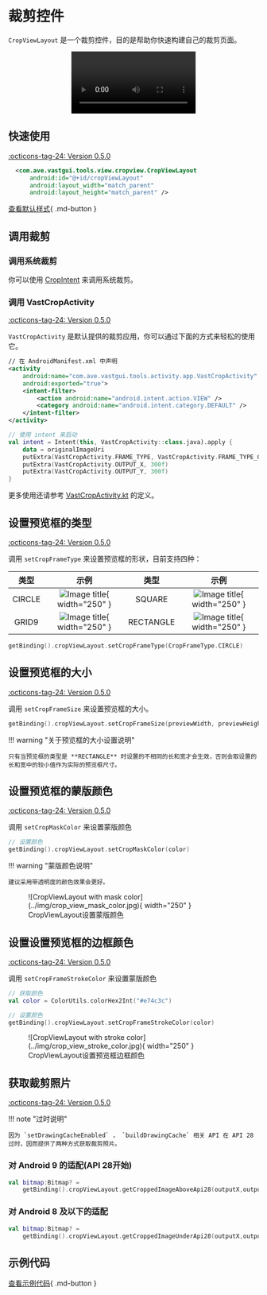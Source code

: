 # 裁剪控件

`CropViewLayout` 是一个裁剪控件，目的是帮助你快速构建自己的裁剪页面。

<center>
    <video width="250" controls="controls" autoplay="autoplay">
        <source src="../img/crop_view_layout.mp4" type="video/mp4">
    </video>
</center>


## 快速使用

[:octicons-tag-24: Version 0.5.0](https://ave.entropy2020.cn/version/VastTools/#050)

```xml
  <com.ave.vastgui.tools.view.cropview.CropViewLayout
      android:id="@+id/cropViewLayout"
      android:layout_width="match_parent"
      android:layout_height="match_parent" />
```

[查看默认样式](https://github.com/SakurajimaMaii/Android-Vast-Extension/blob/develop/libraries/VastTools/src/main/res/values/styles.xml){ .md-button }

## 调用裁剪

### 调用系统裁剪

你可以使用 [CropIntent](https://ave.entropy2020.cn/documents/VastTools/core-topics/intent/CropIntent/) 来调用系统裁剪。

### 调用 VastCropActivity

[:octicons-tag-24: Version 0.5.0](https://ave.entropy2020.cn/version/VastTools/#050)

`VastCropActivity` 是默认提供的裁剪应用，你可以通过下面的方式来轻松的使用它。

```xml
// 在 AndroidManifest.xml 中声明
<activity
    android:name="com.ave.vastgui.tools.activity.app.VastCropActivity"
    android:exported="true">
    <intent-filter>
        <action android:name="android.intent.action.VIEW" />
        <category android:name="android.intent.category.DEFAULT" />
    </intent-filter>
</activity>
```

```kotlin
// 使用 intent 来启动
val intent = Intent(this, VastCropActivity::class.java).apply {
    data = originalImageUri
    putExtra(VastCropActivity.FRAME_TYPE, VastCropActivity.FRAME_TYPE_GRID9)
    putExtra(VastCropActivity.OUTPUT_X, 300f)
    putExtra(VastCropActivity.OUTPUT_Y, 300f)
}
```

更多使用还请参考 [VastCropActivity.kt](https://github.com/SakurajimaMaii/Android-Vast-Extension/blob/develop/libraries/VastTools/src/main/kotlin/com/ave/vastgui/tools/activity/app/VastCropActivity.kt) 的定义。

## 设置预览框的类型

[:octicons-tag-24: Version 0.5.0](https://ave.entropy2020.cn/version/VastTools/#050)

调用 `setCropFrameType` 来设置预览框的形状，目前支持四种：

|类型|示例|类型|示例|
|:-:|:-:|:-:|:-:|
|CIRCLE|![Image title](../img/crop_view_cricle.jpg){ width="250" }|SQUARE|![Image title](../img/crop_view_square.jpg){ width="250" }|
|GRID9|![Image title](../img/crop_view_grid9.jpg){ width="250" }|RECTANGLE|![Image title](../img/crop_view_rectangle.jpg){ width="250" }|

```kotlin
getBinding().cropViewLayout.setCropFrameType(CropFrameType.CIRCLE)
```

## 设置预览框的大小

[:octicons-tag-24: Version 0.5.0](https://ave.entropy2020.cn/version/VastTools/#050)

调用 `setCropFrameSize` 来设置预览框的大小。

```kotlin
getBinding().cropViewLayout.setCropFrameSize(previewWidth, previewHeight)
```

!!! warning "关于预览框的大小设置说明"

    只有当预览框的类型是 **RECTANGLE** 时设置的不相同的长和宽才会生效，否则会取设置的长和宽中的较小值作为实际的预览框尺寸。

## 设置预览框的蒙版颜色

[:octicons-tag-24: Version 0.5.0](https://ave.entropy2020.cn/version/VastTools/#050)

调用 `setCropMaskColor` 来设置蒙版颜色

```kotlin
// 设置颜色
getBinding().cropViewLayout.setCropMaskColor(color)
```

!!! warning "蒙版颜色说明"

    建议采用带透明度的颜色效果会更好。

<figure markdown>
  ![CropViewLayout with mask color](../img/crop_view_mask_color.jpg){ width="250" }
  <figcaption>CropViewLayout设置蒙版颜色</figcaption>
</figure>

## 设置设置预览框的边框颜色

[:octicons-tag-24: Version 0.5.0](https://ave.entropy2020.cn/version/VastTools/#050)

调用 `setCropFrameStrokeColor` 来设置蒙版颜色

```kotlin
// 获取颜色
val color = ColorUtils.colorHex2Int("#e74c3c")

// 设置颜色
getBinding().cropViewLayout.setCropFrameStrokeColor(color)
```

<figure markdown>
  ![CropViewLayout with stroke color](../img/crop_view_stroke_color.jpg){ width="250" }
  <figcaption>CropViewLayout设置预览框边框颜色</figcaption>
</figure>

## 获取裁剪照片

[:octicons-tag-24: Version 0.5.0](https://ave.entropy2020.cn/version/VastTools/#050)

!!! note "过时说明" 

    因为 `setDrawingCacheEnabled` ， `buildDrawingCache` 相关 API 在 API 28 过时，因而提供了两种方式获取裁剪照片。

### 对 Android 9 的适配(API 28开始)

```kotlin
val bitmap:Bitmap? = 
    getBinding().cropViewLayout.getCroppedImageAboveApi28(outputX,outputY)
```

### 对 Android 8 及以下的适配

```kotlin
val bitmap:Bitmap? =
    getBinding().cropViewLayout.getCroppedImageUnderApi28(outputX,outputY)
```

## 示例代码

[查看示例代码](https://github.com/SakurajimaMaii/Android-Vast-Extension/blob/develop/app/src/main/java/com/ave/vastgui/app/activity/view/CropImageActivity.kt){ .md-button }
